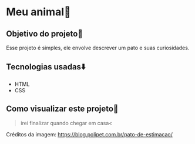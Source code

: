 # Meu animal🦆

## Objetivo do projeto🏹

Esse projeto é simples, ele envolve descrever um pato e suas curiosidades.

## Tecnologias usadas⬇️

- HTML
- CSS

## Como visualizar este projeto👀

>irei finalizar quando chegar em casa<

Créditos da imagem: https://blog.polipet.com.br/pato-de-estimacao/
